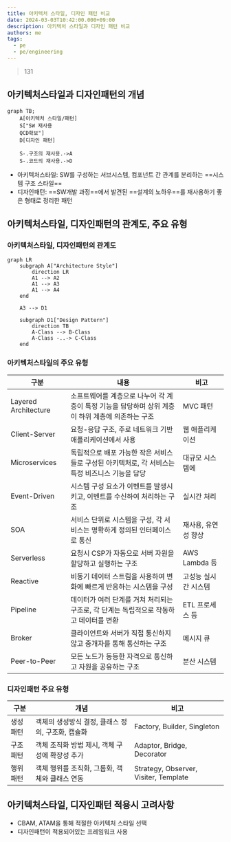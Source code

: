 ```yaml
---
title: 아키텍처 스타일, 디자인 패턴 비교
date: 2024-03-03T10:42:00.000+09:00
description: 아키텍처 스타일과 디자인 패턴 비교
authors: me
tags:
  - pe
  - pe/engineering
---
```


> 131

## 아키텍처스타일과 디자인패턴의 개념

```mermaid
graph TB;
    A[아키텍처 스타일/패턴]
    S["SW 재사용
    QCD확보"]
    D[디자인 패턴]

    S-.구조의 재사용.->A
    S-.코드의 재사용.->D
```

- 아키텍처스타일: SW를 구성하는 서브시스템, 컴포넌트 간 관계를 분리하는 ==시스템 구조 스타일==
- 디자인패턴: ==SW개발 과정==에서 발견된 ==설계의 노하우==를 재사용하기 좋은 형태로 정리한 패턴

## 아키텍처스타일, 디자인패턴의 관계도, 주요 유형

### 아키텍처스타일, 디자인패턴의 관계도

```mermaid
graph LR
    subgraph A["Architecture Style"]
        direction LR
        A1 --> A2
        A1 --> A3
        A1 --> A4
    end

    A3 --> D1

    subgraph D1["Design Pattern"]
        direction TB
        A-Class --> B-Class
        A-Class -..-> C-Class
    end
```

### 아키텍처스타일의 주요 유형

| 구분 | 내용 | 비고 |
|---|---|---|
| Layered Architecture | 소프트웨어를 계층으로 나누어 각 계층이 특정 기능을 담당하며 상위 계층이 하위 계층에 의존하는 구조 | MVC 패턴 |
| Client-Server | 요청-응답 구조, 주로 네트워크 기반 애플리케이션에서 사용 | 웹 애플리케이션 |
| Microservices | 독립적으로 배포 가능한 작은 서비스들로 구성된 아키텍처로, 각 서비스는 특정 비즈니스 기능을 담당 | 대규모 시스템에 |
| Event-Driven | 시스템 구성 요소가 이벤트를 발생시키고, 이벤트를 수신하여 처리하는 구조 | 실시간 처리 |
| SOA | 서비스 단위로 시스템을 구성, 각 서비스는 명확하게 정의된 인터페이스로 통신 | 재사용, 유연성 향상 |
| Serverless | 요청시 CSP가 자동으로 서버 자원을 할당하고 실행하는 구조 | AWS Lambda 등 |
| Reactive | 비동기 데이터 스트림을 사용하여 변화에 빠르게 반응하는 시스템을 구성 | 고성능 실시간 시스템 |
| Pipeline | 데이터가 여러 단계를 거쳐 처리되는 구조로, 각 단계는 독립적으로 작동하고 데이터를 변환 | ETL 프로세스 등 |
| Broker | 클라이언트와 서버가 직접 통신하지 않고 중개자를 통해 통신하는 구조 | 메시지 큐 |
| Peer-to-Peer | 모든 노드가 동등한 자격으로 통신하고 자원을 공유하는 구조 | 분산 시스템 |

### 디자인패턴 주요 유형

| 구분     | 개념                                              | 비고                                  |
| -------- | ------------------------------------------------- | ------------------------------------- |
| 생성패턴 | 객체의 생성방식 결정, 클래스 정의, 구조화, 캡슐화 | Factory, Builder, Singleton           |
| 구조패턴 | 객체 조직화 방법 제시, 객체 구성에 확장성 추가    | Adaptor, Bridge, Decorator            |
| 행위패턴 | 객체 행위를 조직화, 그룹화, 객체와 클래스 연동    | Strategy, Observer, Visiter, Template |

## 아키텍처스타일, 디자인패턴 적용시 고려사항

- CBAM, ATAM을 통해 적절한 아키텍처 스타일 선택
- 디자인패턴이 적용되어있는 프레임워크 사용
